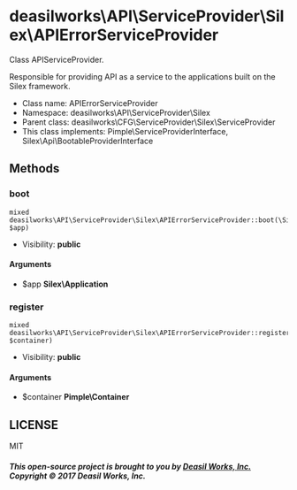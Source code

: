 deasilworks\API\ServiceProvider\Silex\APIErrorServiceProvider
===============

Class APIServiceProvider.

Responsible for providing API as a service to
the applications built on the Silex framework.


* Class name: APIErrorServiceProvider
* Namespace: deasilworks\API\ServiceProvider\Silex
* Parent class: deasilworks\CFG\ServiceProvider\Silex\ServiceProvider
* This class implements: Pimple\ServiceProviderInterface, Silex\Api\BootableProviderInterface






Methods
-------


### boot

    mixed deasilworks\API\ServiceProvider\Silex\APIErrorServiceProvider::boot(\Silex\Application $app)





* Visibility: **public**


#### Arguments
* $app **Silex\Application**



### register

    mixed deasilworks\API\ServiceProvider\Silex\APIErrorServiceProvider::register(\Pimple\Container $container)





* Visibility: **public**


#### Arguments
* $container **Pimple\Container**



## LICENSE

MIT

##### This open-source project is brought to you by [Deasil Works, Inc.](http://deasil.works/) Copyright &copy; 2017 Deasil Works, Inc.